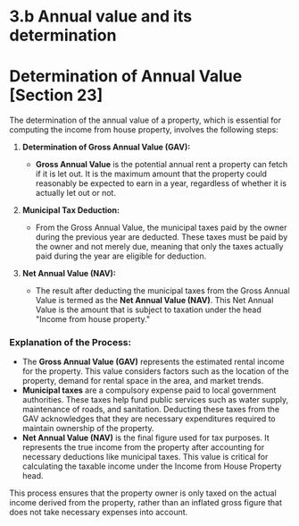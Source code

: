 # 3.b Annual value and its determination
# Determination of Annual Value [Section 23]

The determination of the annual value of a property, which is essential for computing the income from house property, involves the following steps:

1. **Determination of Gross Annual Value (GAV):**
   - **Gross Annual Value** is the potential annual rent a property can fetch if it is let out. It is the maximum amount that the property could reasonably be expected to earn in a year, regardless of whether it is actually let out or not.

2. **Municipal Tax Deduction:**
   - From the Gross Annual Value, the municipal taxes paid by the owner during the previous year are deducted. These taxes must be paid by the owner and not merely due, meaning that only the taxes actually paid during the year are eligible for deduction.

3. **Net Annual Value (NAV):**
   - The result after deducting the municipal taxes from the Gross Annual Value is termed as the **Net Annual Value (NAV)**. This Net Annual Value is the amount that is subject to taxation under the head "Income from house property."

### Explanation of the Process:
- The **Gross Annual Value (GAV)** represents the estimated rental income for the property. This value considers factors such as the location of the property, demand for rental space in the area, and market trends.
- **Municipal taxes** are a compulsory expense paid to local government authorities. These taxes help fund public services such as water supply, maintenance of roads, and sanitation. Deducting these taxes from the GAV acknowledges that they are necessary expenditures required to maintain ownership of the property.
- **Net Annual Value (NAV)** is the final figure used for tax purposes. It represents the true income from the property after accounting for necessary deductions like municipal taxes. This value is critical for calculating the taxable income under the Income from House Property head.

This process ensures that the property owner is only taxed on the actual income derived from the property, rather than an inflated gross figure that does not take necessary expenses into account.


